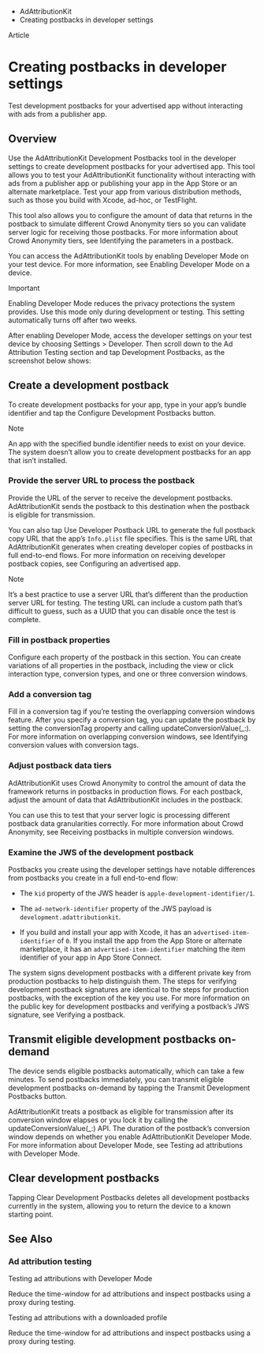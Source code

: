 

- AdAttributionKit
-  Creating postbacks in developer settings 

Article

# Creating postbacks in developer settings

Test development postbacks for your advertised app without interacting with ads from a publisher app.

## Overview

Use the AdAttributionKit Development Postbacks tool in the developer settings to create development postbacks for your advertised app. This tool allows you to test your AdAttributionKit functionality without interacting with ads from a publisher app or publishing your app in the App Store or an alternate marketplace. Test your app from various distribution methods, such as those you build with Xcode, ad-hoc, or TestFlight.

This tool also allows you to configure the amount of data that returns in the postback to simulate different Crowd Anonymity tiers so you can validate server logic for receiving those postbacks. For more information about Crowd Anonymity tiers, see Identifying the parameters in a postback.

You can access the AdAttributionKit tools by enabling Developer Mode on your test device. For more information, see Enabling Developer Mode on a device.

Important

Enabling Developer Mode reduces the privacy protections the system provides. Use this mode only during development or testing. This setting automatically turns off after two weeks.

After enabling Developer Mode, access the developer settings on your test device by choosing Settings \> Developer. Then scroll down to the Ad Attribution Testing section and tap Development Postbacks, as the screenshot below shows:

## Create a development postback

To create development postbacks for your app, type in your app’s bundle identifier and tap the Configure Development Postbacks button.

Note

An app with the specified bundle identifier needs to exist on your device. The system doesn’t allow you to create development postbacks for an app that isn’t installed.

### Provide the server URL to process the postback

Provide the URL of the server to receive the development postbacks. AdAttributionKit sends the postback to this destination when the postback is eligible for transmission.

You can also tap Use Developer Postback URL to generate the full postback copy URL that the app’s `Info.plist` file specifies. This is the same URL that AdAttributionKit generates when creating developer copies of postbacks in full end-to-end flows. For more information on receiving developer postback copies, see Configuring an advertised app.

Note

It’s a best practice to use a server URL that’s different than the production server URL for testing. The testing URL can include a custom path that’s difficult to guess, such as a UUID that you can disable once the test is complete.

### Fill in postback properties

Configure each property of the postback in this section. You can create variations of all properties in the postback, including the view or click interaction type, conversion types, and one or three conversion windows.

### Add a conversion tag

Fill in a conversion tag if you’re testing the overlapping conversion windows feature. After you specify a conversion tag, you can update the postback by setting the conversionTag property and calling updateConversionValue(_:). For more information on overlapping conversion windows, see Identifying conversion values with conversion tags.

### Adjust postback data tiers

AdAttributionKit uses Crowd Anonymity to control the amount of data the framework returns in postbacks in production flows. For each postback, adjust the amount of data that AdAttributionKit includes in the postback.

You can use this to test that your server logic is processing different postback data granularities correctly. For more information about Crowd Anonymity, see Receiving postbacks in multiple conversion windows.

### Examine the JWS of the development postback

Postbacks you create using the developer settings have notable differences from postbacks you create in a full end-to-end flow:

- The `kid` property of the JWS header is `apple-development-identifier/1`.

- The `ad-network-identifier` property of the JWS payload is `development.adattributionkit`.

- If you build and install your app with Xcode, it has an `advertised-item-identifier` of `0`. If you install the app from the App Store or alternate marketplace, it has an `advertised-item-identifier` matching the item identifier of your app in App Store Connect.

The system signs development postbacks with a different private key from production postbacks to help distinguish them. The steps for verifying development postback signatures are identical to the steps for production postbacks, with the exception of the key you use. For more information on the public key for development postbacks and verifying a postback’s JWS signature, see Verifying a postback.

## Transmit eligible development postbacks on-demand

The device sends eligible postbacks automatically, which can take a few minutes. To send postbacks immediately, you can transmit eligible development postbacks on-demand by tapping the Transmit Development Postbacks button.

AdAttributionKit treats a postback as eligible for transmission after its conversion window elapses or you lock it by calling the updateConversionValue(_:) API. The duration of the postback’s conversion window depends on whether you enable AdAttributionKit Developer Mode. For more information about Developer Mode, see Testing ad attributions with Developer Mode.

## Clear development postbacks

Tapping Clear Development Postbacks deletes all development postbacks currently in the system, allowing you to return the device to a known starting point.

## See Also

### Ad attribution testing

Testing ad attributions with Developer Mode

Reduce the time-window for ad attributions and inspect postbacks using a proxy during testing.

Testing ad attributions with a downloaded profile

Reduce the time-window for ad attributions and inspect postbacks using a proxy during testing.

